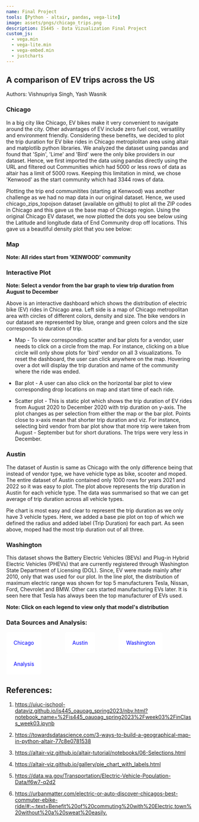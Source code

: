 ```yaml
---
name: Final Project
tools: [Python - altair, pandas, vega-lite]
image: assets/pngs/chicago_trips.png
description: IS445 - Data Vizualization Final Project
custom_js:
  - vega.min
  - vega-lite.min
  - vega-embed.min
  - justcharts
---
```


## A comparison of EV trips across the US 
Authors: Vishnupriya Singh, Yash Wasnik

### Chicago
In a big city like Chicago, EV bikes make it very convenient to navigate around the city. Other advantages of EV include zero fuel cost, versatility
and environment friendly. Considering these benefits, we decided to plot the trip duration for EV bike rides in Chicago metroplolitan area using 
altair and matplotlib python libraries. We analyzed the dataset using pandas and found that 'Spin', 'Lime' and 'Bird' were the only bike providers in
our dataset. Hence, we first imported the data using pandas directly using the URL and filtered out Communities which had 5000 or less rows of data as
altair has a limit of 5000 rows. Keeping this limitation in mind, we chose 'Kenwood' as the start community which had 3344 rows of data. 

Plotting the trip end communitites (starting at Kenwood) was another challenge as we had no map data in our original dataset. Hence, we used chicago_zips_topojson
dataset (available on github) to plot all the ZIP codes in Chicago and this gave us the base map of Chicago region. Using the original Chicago EV dataset, we now
plotted the dots you see below using the Latitude and longitude data of End Community drop off locations. This gave us a beautiful density plot that you see below:

### Map

<vegachart schema-url="{{ site.baseurl }}/assets/json/chicago_map.json" style="width: 100%"></vegachart>
       **Note: All rides start from 'KENWOOD' community**


### Interactive Plot

<vegachart schema-url="{{ site.baseurl }}/assets/json/final_interactive_plot.json" style="width: 100%"></vegachart>

**Note: Select a vendor from the bar graph to view trip duration from August to December**

Above is an interactive dashboard which shows the distribution of electric bike (EV) rides in Chicago area. Left side is a map of Chicago metropolitan area with circles of different colors, density and size. The bike vendors in our dataset are represented by blue, orange and green colors and the size corresponds to duration of trip.

* Map - To view corresponding scatter and bar plots for a vendor, user needs to click on a circle from the map. For instance, clicking on a blue circle will only show plots for 'bird' vendor on all 3 visualizations. To reset the dashboard, the user can click anywhere on the map. Hovering over a dot will display the trip duration and name of the community where the ride was ended.

* Bar plot - A user can also click on the horizontal bar plot to view corresponding drop locations on map and start time of each ride.

* Scatter plot - This is static plot which shows the trip duration of EV rides from August 2020 to December 2020 with trip duration on y-axis. The plot changes as per selection from either the map or the bar plot. Points close to x-axis mean that shorter trip duration and viz. For instance, selecting bird vendor from bar plot show that more trip were taken from August - September but for short durations. The trips were very less in December.

### Austin

The dataset of Austin is same as Chicago with the only difference being that instead of vendor type, we have vehicle type as bike, scooter and moped. The entire dataset of Austin contained only 1000 rows for years 2021 and 2022 so it was easy to plot. The plot above represents the trip duration in Austin for each vehicle type. The data was summarised so that we can get average of trip duration across all vehicle types.
<vegachart schema-url="{{ site.baseurl }}/assets/json/austin_pie_plot.json" style="width: 100%"></vegachart>

Pie chart is most easy and clear to represent the trip duration as we only have 3 vehicle types. Here, we added a base pie plot on top of which we defined the radius and added label (Trip Duration) for each part. As seen above, moped had the most trip duration out of all three.

### Washington 

This dataset shows the Battery Electric Vehicles (BEVs) and Plug-in Hybrid Electric Vehicles (PHEVs) that are currently registered through Washington State Department of Licensing (DOL). Since, EV were made mainly after 2010, only that was used for our plot. In the line plot, the distribution of maximum electric range was shown for top 5 manufacturers Tesla, Nissan, Ford, Chevrolet and BMW. Other cars started manufacturing EVs later. 
It is seen here that Tesla has always been the top manufacturer of EVs used.

<vegachart schema-url="{{ site.baseurl }}/assets/json/wash_line.json" style="width: 100%"></vegachart>
**Note: Click on each legend to view only that model's distribution**

### Data Sources and Analysis: 

<!-- these are written in a combo of html and liquid --> 
<!-- [Chicago](https://raw.githubusercontent.com/lseemann/Chicago_ZIP_Codes/master/chicago_zips_topojson.json)  
[Austin](https://data.austintexas.gov/Transportation-and-Mobility/Shared-Micromobility-Vehicle-Trips/7d8e-dm7r) <br />
[Washington](https://data.wa.gov/api/views/f6w7-q2d2/rows.csv?accessType=DOWNLOAD) -->


<div>
  <a href="https://raw.githubusercontent.com/lseemann/Chicago_ZIP_Codes/master/chicago_zips_topojson.json" class="button">Chicago</a>
  <a href="https://data.austintexas.gov/Transportation-and-Mobility/Shared-Micromobility-Vehicle-Trips/7d8e-dm7r" class="button">Austin</a>
  <a href="https://data.wa.gov/api/views/f6w7-q2d2/rows.csv?accessType=DOWNLOAD" class="button">Washington</a>
  <a href="https://github.com/YashWasnik7/final_project_data_viz.git" class="button">Analysis</a>

</div>

<style>
  .button {
    display: inline-block;
    padding: 20px;
    background-color: white;
    color: blue;
    text-decoration: grey;
    border-radius: 5px;
    margin-right: 60px;
  }
</style>


## References:
1. <https://uiuc-ischool-dataviz.github.io/is445_oauoag_spring2023/nbv.html?notebook_name=%2Fis445_oauoag_spring2023%2Fweek03%2FinClass_week03.ipynb>

2. <https://towardsdatascience.com/3-ways-to-build-a-geographical-map-in-python-altair-77c8e0781538>

3. <https://altair-viz.github.io/altair-tutorial/notebooks/06-Selections.html>

4. <https://altair-viz.github.io/gallery/pie_chart_with_labels.html>

5. <https://data.wa.gov/Transportation/Electric-Vehicle-Population-Data/f6w7-q2d2>

6. <https://urbanmatter.com/electric-or-auto-discover-chicagos-best-commuter-ebike-ride/#:~:text=Benefit%20of%20commuting%20with%20Electric,town%20without%20a%20sweat%20easily.>

